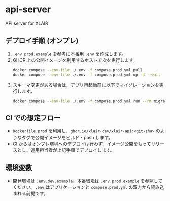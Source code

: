 # api-server

API server for XLAIR

## デプロイ手順 (オンプレ)

1. `.env.prod.example` を参考に本番用 `.env` を作成します。
2. GHCR 上の公開イメージを利用するホストで次を実行します。
   ```sh
   docker compose --env-file ./.env -f compose.prod.yml pull
   docker compose --env-file ./.env -f compose.prod.yml up -d --wait
   ```
3. スキーマ変更がある場合は、アプリ再起動前に以下でマイグレーションを実行します。
   ```sh
   docker compose --env-file ./.env -f compose.prod.yml run --rm migrator migrate up
   ```

## CI での想定フロー

- `Dockerfile.prod` を利用し、`ghcr.io/xlair-dev/xlair-api:<git-sha>` のようなタグで公開イメージをビルド・push します。
- CI からはオンプレ環境へのデプロイは行わず、イメージ公開をもってリリースとし、運用担当者が上記手順でデプロイします。

## 環境変数

- 開発環境は `.env.dev.example`、本番環境は `.env.prod.example` を参照してください。`.env` はアプリケーションと `compose.prod.yml` の双方から読み込まれる前提です。
